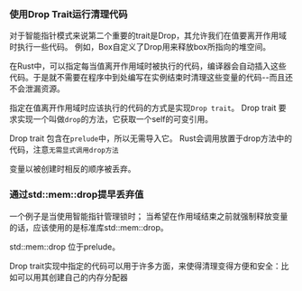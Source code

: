 ### 使用Drop Trait运行清理代码
对于智能指针模式来说第二个重要的trait是Drop，其允许我们在值要离开作用域时执行一些代码。
例如，Box<T>自定义了Drop用来释放box所指向的堆空间。

在Rust中，可以指定每当值离开作用域时被执行的代码，编译器会自动插入这些代码。于是就不需要在程序中到处编写在实例结束时清理这些变量的代码--而且还不会泄漏资源。

指定在值离开作用域时应该执行的代码的方式是实现`Drop trait`。
Drop trait 要求实现一个叫做`drop`的方法，它获取一个self的可变引用。

Drop trait 包含在`prelude`中，所以无需导入它。
Rust会调用放置于drop方法中的代码，注意`无需显式调用drop方法`

变量以被创建时相反的顺序被丢弃。

### 通过std::mem::drop提早丢弃值
一个例子是当使用智能指针管理锁时； 
当希望在作用域结束之前就强制释放变量的话，应该使用的是标准库std::mem::drop。

std::mem::drop 位于prelude。

Drop trait实现中指定的代码可以用于许多方面，来使得清理变得方便和安全：比如可以用其创建自己的内存分配器
